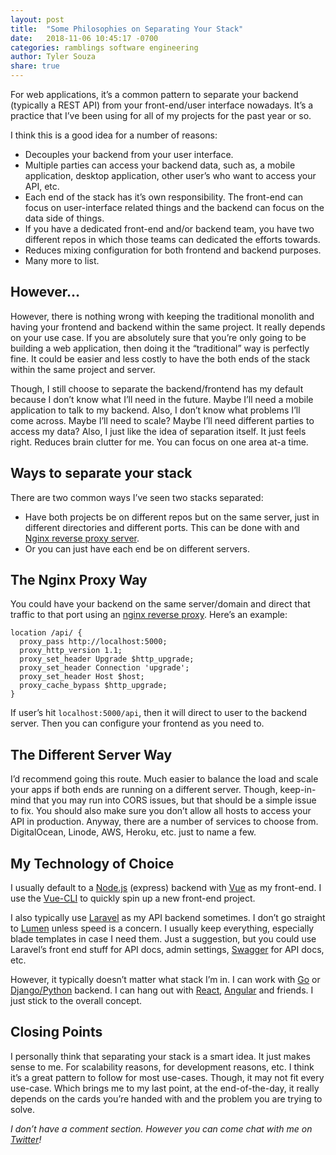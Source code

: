 ```yaml
---
layout: post
title:  "Some Philosophies on Separating Your Stack"
date:   2018-11-06 10:45:17 -0700
categories: ramblings software engineering
author: Tyler Souza
share: true
---
```


For web applications, it’s a common pattern to separate your backend (typically a REST API) from your front-end/user interface nowadays. It’s a practice that I’ve been using for all of my projects for the past year or so. 

I think this is a good idea for a number of reasons:
- Decouples your backend from your user interface.
- Multiple parties can access your backend data, such as, a mobile application, desktop application, other user’s who want to access your API, etc.
- Each end of the stack has it’s own responsibility. The front-end can focus on user-interface related things and the backend can focus on the data side of things.
- If you have a dedicated front-end and/or backend team,  you have two different repos in which those teams can dedicated the efforts towards.
- Reduces mixing configuration for both frontend and backend purposes.
- Many more to list.

## However…
However, there is nothing wrong with keeping the traditional monolith and having your frontend and backend within the same project. It really depends on your use case. If you are absolutely sure that you’re only going to be building a web application, then doing it the “traditional” way is perfectly fine. It could be easier and less costly to have the both ends of the stack within the same project and server.

Though, I still choose to separate the backend/frontend has my default because I don’t know what I’ll need in the future. Maybe I’ll need a mobile application to talk to my backend. Also, I don’t know what problems I’ll come across. Maybe I’ll need to scale? Maybe I’ll need different parties to access my data? Also, I just like the idea of separation itself. It just feels right. Reduces brain clutter for me. You can focus on one area at-a time.

## Ways to separate your stack

There are two common ways I’ve seen two stacks separated:
- Have both projects be on different repos but on the same server, just in different directories and different ports. This can be done with and [Nginx reverse proxy server](https://linode.com/docs/web-servers/nginx/use-nginx-reverse-proxy/).
- Or you can just have each end be on different servers.
	
## The Nginx Proxy Way
You could have your backend on the same server/domain and direct that traffic to that port using an [nginx reverse proxy](https://linode.com/docs/web-servers/nginx/use-nginx-reverse-proxy/). Here’s an example:
```
location /api/ {
  proxy_pass http://localhost:5000;
  proxy_http_version 1.1;
  proxy_set_header Upgrade $http_upgrade;
  proxy_set_header Connection 'upgrade';
  proxy_set_header Host $host;
  proxy_cache_bypass $http_upgrade;
}
``` 

If user’s hit `localhost:5000/api`, then it will direct to user to the backend server. Then you can configure your frontend  as you need to.

## The Different Server Way
I’d recommend going this route. Much easier to balance the load and scale your apps if both ends are running on a different server. Though, keep-in-mind that you may run into CORS issues, but that should be a simple issue to fix. You should also make sure you don’t allow all hosts to access your API in production.  Anyway, there are a number of services to choose from. DigitalOcean, Linode, AWS, Heroku, etc. just to name a few. 

## My Technology of Choice
I usually default to a [Node.js](https://nodejs.org/en/) (express) backend with [Vue](https://vuejs.org/) as my front-end. I use the [Vue-CLI](https://github.com/vuejs/vue-cli) to quickly spin up a new front-end project. 

I also typically use [Laravel](https://laravel.com/) as my API backend sometimes. I don’t go straight to [Lumen](https://lumen.laravel.com/) unless speed is a concern. I usually keep everything, especially blade templates in case I need them. Just a suggestion, but you could use Laravel’s front end stuff for API docs, admin settings, [Swagger](https://swagger.io/) for API docs, etc. 

However, it typically doesn’t matter what stack I’m in. I can work with [Go](https://golang.org/) or [Django/Python](https://www.djangoproject.com/) backend. I can hang out with [React](https://reactjs.org/), [Angular](https://angular.io/) and friends. I just stick to the overall concept. 

## Closing Points
I personally think that separating your stack is a smart idea. It just makes sense to me. For scalability reasons, for development reasons, etc. I think it’s a great pattern to follow for most use-cases. Though, it may not fit every use-case. Which brings me to my last point, at the end-of-the-day, it really depends on the cards you’re handed with and the problem you are trying to solve. 

_I don’t have a comment section. However you can come chat with me on [Twitter](https://twitter.com/tysweezy)!_

